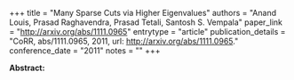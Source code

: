 +++
title = "Many Sparse Cuts via Higher Eigenvalues"
authors = "Anand Louis, Prasad Raghavendra, Prasad Tetali, Santosh S. Vempala"
paper_link = "http://arxiv.org/abs/1111.0965"
entrytype = "article"
publication_details = "CoRR, abs/1111.0965, 2011, url: <a href='http://arxiv.org/abs/1111.0965' target='_blank'>http://arxiv.org/abs/1111.0965</a>."
conference_date = "2011"
notes = ""
+++

<b>Abstract:</b>
